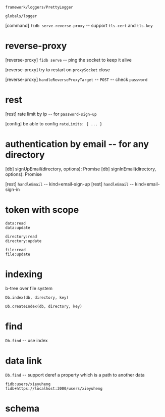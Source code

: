`framework/loggers/PrettyLogger`

`globals/logger`

[command] `fidb serve-reverse-proxy` -- support `tls-cert` and `tls-key`

# reverse-proxy

[reverse-proxy] `fidb serve` -- ping the socket to keep it alive

[reverse-proxy] try to restart on `proxySocket` close

[reverse-proxy] `handleReverseProxyTarget` -- `POST` -- check `password`

# rest

[rest] rate limit by ip -- for `password-sign-up`

[config] be able to config `rateLimits: { ... }`

# authentication by email -- for any directory

[db] signUpEmail(directory, options): Promise<void>
[db] signInEmail(directory, options): Promise<Token>

[rest] `handleEmail` -- kind=email-sign-up
[rest] `handleEmail` -- kind=email-sign-in

# token with scope

```
data:read
data:update

directory:read
directory:update

file:read
file:update
```

# indexing

b-tree over file system

`Db.index(db, directory, key)`

`Db.createIndex(db, directory, key)`

# find

`Db.find` -- use index

# data link

`Db.find` -- support deref a property which is a path to another data

```
fidb:users/xieyuheng
fidb+https://localhost:3000/users/xieyuheng
```

# schema

